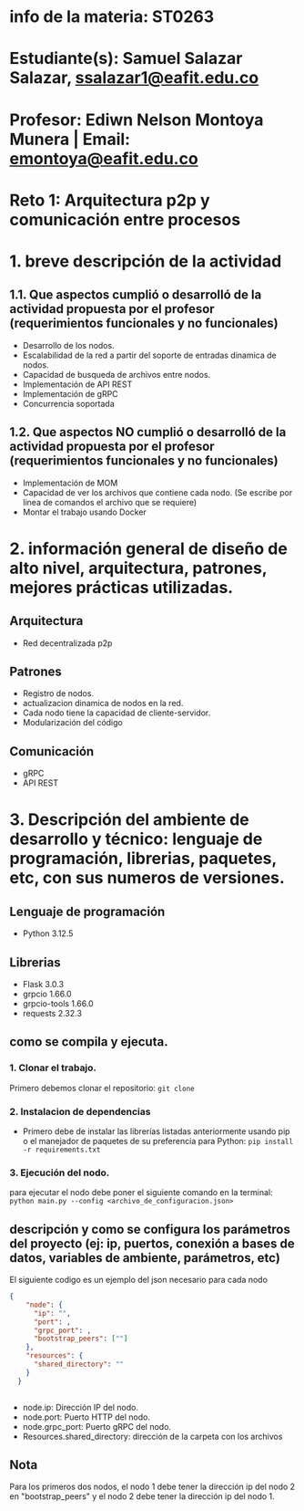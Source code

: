# info de la materia: ST0263 

# Estudiante(s): Samuel Salazar Salazar, ssalazar1@eafit.edu.co

# Profesor: Ediwn Nelson Montoya Munera | Email: emontoya@eafit.edu.co

# Reto 1: Arquitectura p2p y comunicación entre procesos

# 1. breve descripción de la actividad

## 1.1. Que aspectos cumplió o desarrolló de la actividad propuesta por el profesor (requerimientos funcionales y no funcionales)

- Desarrollo de los nodos.
- Escalabilidad de la red a partir del soporte de entradas dinamica de nodos.
- Capacidad de busqueda de archivos entre nodos.
- Implementación de API REST
- Implementación de gRPC
- Concurrencia soportada
## 1.2. Que aspectos NO cumplió o desarrolló de la actividad propuesta por el profesor (requerimientos funcionales y no funcionales)
- Implementación de MOM
- Capacidad de ver los archivos que contiene cada nodo. (Se escribe por linea de comandos el archivo que se requiere)
- Montar el trabajo usando Docker

# 2. información general de diseño de alto nivel, arquitectura, patrones, mejores prácticas utilizadas.

## Arquitectura

- Red decentralizada p2p
## Patrones

- Registro de nodos.
- actualizacion dinamica de nodos en la red.
- Cada nodo tiene la capacidad de cliente-servidor.
- Modularización del código

## Comunicación
- gRPC
- API REST

# 3. Descripción del ambiente de desarrollo y técnico: lenguaje de programación, librerias, paquetes, etc, con sus numeros de versiones.

## Lenguaje de programación
- Python 3.12.5

## Librerias
- Flask 3.0.3
- grpcio 1.66.0
- grpcio-tools 1.66.0
- requests 2.32.3

## como se compila y ejecuta.
### 1. Clonar el trabajo.
Primero debemos clonar el repositorio:
`git clone `
### 2. Instalacion de dependencias
- Primero debe de instalar las librerías listadas anteriormente usando pip o el manejador de paquetes de su preferencia para Python:
  `pip install -r requirements.txt`
### 3. Ejecución del nodo.  
para ejecutar el nodo debe poner el siguiente comando en la terminal:  
`python main.py --config <archivo_de_configuracion.json>`  

## descripción y como se configura los parámetros del proyecto (ej: ip, puertos, conexión a bases de datos, variables de ambiente, parámetros, etc)

El siguiente codigo es un ejemplo del json necesario para cada nodo

```json
{
    "node": {
      "ip": "",
      "port": ,
      "grpc_port": ,
      "bootstrap_peers": [""]
    },
    "resources": {
      "shared_directory": ""
    }
  }
  
```
- node.ip: Dirección IP del nodo.
- node.port: Puerto HTTP del nodo.
- node.grpc_port: Puerto gRPC del nodo.
- Resources.shared_directory: dirección de la carpeta con los archivos

## Nota
Para los primeros dos nodos, el nodo 1 debe tener la dirección ip del nodo 2 en "bootstrap_peers" y el nodo 2 debe tener la dirección ip del nodo 1.





